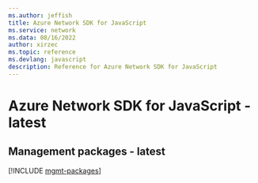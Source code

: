 ```yaml
---
ms.author: jeffish
title: Azure Network SDK for JavaScript
ms.service: network
ms.data: 08/16/2022
author: xirzec
ms.topic: reference
ms.devlang: javascript
description: Reference for Azure Network SDK for JavaScript
---
```

# Azure Network SDK for JavaScript - latest

## Management packages - latest
[!INCLUDE [mgmt-packages](network-mgmt-index.md)]